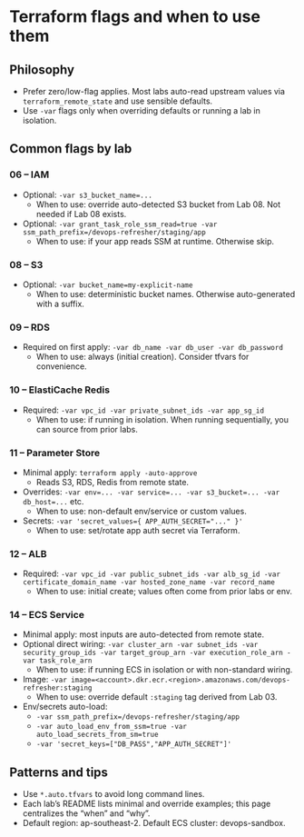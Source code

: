 # Terraform flags and when to use them

## Philosophy

- Prefer zero/low-flag applies. Most labs auto-read upstream values via `terraform_remote_state` and use sensible defaults.
- Use `-var` flags only when overriding defaults or running a lab in isolation.

## Common flags by lab

### 06 – IAM

- Optional: `-var s3_bucket_name=...`
  - When to use: override auto-detected S3 bucket from Lab 08. Not needed if Lab 08 exists.
- Optional: `-var grant_task_role_ssm_read=true -var ssm_path_prefix=/devops-refresher/staging/app`
  - When to use: if your app reads SSM at runtime. Otherwise skip.

### 08 – S3

- Optional: `-var bucket_name=my-explicit-name`
  - When to use: deterministic bucket names. Otherwise auto-generated with a suffix.

### 09 – RDS

- Required on first apply: `-var db_name -var db_user -var db_password`
  - When to use: always (initial creation). Consider tfvars for convenience.

### 10 – ElastiCache Redis

- Required: `-var vpc_id -var private_subnet_ids -var app_sg_id`
  - When to use: if running in isolation. When running sequentially, you can source from prior labs.

### 11 – Parameter Store

- Minimal apply: `terraform apply -auto-approve`
  - Reads S3, RDS, Redis from remote state.
- Overrides: `-var env=... -var service=... -var s3_bucket=... -var db_host=...` etc.
  - When to use: non-default env/service or custom values.
- Secrets: `-var 'secret_values={ APP_AUTH_SECRET="..." }'`
  - When to use: set/rotate app auth secret via Terraform.

### 12 – ALB

- Required: `-var vpc_id -var public_subnet_ids -var alb_sg_id -var certificate_domain_name -var hosted_zone_name -var record_name`
  - When to use: initial create; values often come from prior labs or env.

### 14 – ECS Service

- Minimal apply: most inputs are auto-detected from remote state.
- Optional direct wiring: `-var cluster_arn -var subnet_ids -var security_group_ids -var target_group_arn -var execution_role_arn -var task_role_arn`
  - When to use: if running ECS in isolation or with non-standard wiring.
- Image: `-var image=<account>.dkr.ecr.<region>.amazonaws.com/devops-refresher:staging`
  - When to use: override default `:staging` tag derived from Lab 03.
- Env/secrets auto-load:
  - `-var ssm_path_prefix=/devops-refresher/staging/app`
  - `-var auto_load_env_from_ssm=true -var auto_load_secrets_from_sm=true`
  - `-var 'secret_keys=["DB_PASS","APP_AUTH_SECRET"]'`

## Patterns and tips

- Use `*.auto.tfvars` to avoid long command lines.
- Each lab’s README lists minimal and override examples; this page centralizes the “when” and “why”.
- Default region: ap-southeast-2. Default ECS cluster: devops-sandbox.
